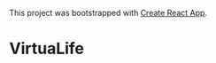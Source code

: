 This project was bootstrapped with [Create React App](https://github.com/facebook/create-react-app).
# VirtuaLife
